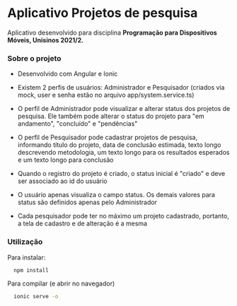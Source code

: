 # Aplicativo Projetos de pesquisa
  Aplicativo desenvolvido para disciplina **Programação para Dispositivos Móveis, Unisinos 2021/2.**

### Sobre o projeto

- Desenvolvido com Angular e Ionic

- Existem 2 perfis de usuários: Administrador e Pesquisador (criados via mock, user e senha estão no arquivo app/system.service.ts)

- O perfil de Administrador pode visualizar e alterar status dos projetos de pesquisa. Ele também pode alterar o status do projeto para "em andamento", "concluído" e "pendências"

- O perfil de Pesquisador pode cadastrar projetos de pesquisa, informando título do projeto, data de conclusão estimada, texto longo descrevendo metodologia, um texto longo para os resultados esperados e um texto longo para conclusão

- Quando o registro do projeto é criado, o status inicial é "criado" e deve ser associado ao id do usuário

- O usuário apenas visualiza o campo status. Os demais valores para status são definidos apenas pelo Administrador
 
- Cada pesquisador pode ter no máximo um projeto cadastrado, portanto, a tela de cadastro e de alteração é a mesma

### Utilização

Para instalar:

```sh
  npm install
```

Para compilar (e abrir no navegador)

```sh
  ionic serve -o
```
